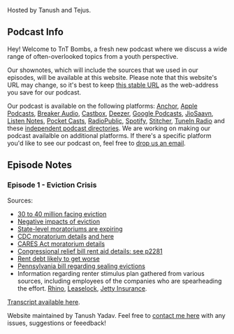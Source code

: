 Hosted by Tanush and Tejus.

## Podcast Info

Hey! Welcome to TnT Bombs, a fresh new podcast where we discuss a wide range of often-overlooked topics from a youth perspective.

Our shownotes, which will include the sources that we used in our episodes, will be available at this website. Please note that this website's URL may change, so it's best to keep [this stable URL](http://rebrand.ly/tntbombs) as the web-address you save for our podcast. 

Our podcast is available on the following platforms: [Anchor](https://anchor.fm/tnt-bombs), [Apple Podcasts](https://podcasts.apple.com/us/podcast/tnt-bombs/id1546343102), [Breaker Audio](https://www.breaker.audio/tnt-bombs), [Castbox](https://castbox.fm/channel/id3648432), [Deezer](https://deezer.com/show/2122422), [Google Podcasts](https://podcasts.google.com/feed/aHR0cHM6Ly9hbmNob3IuZm0vcy80NTNlMjMwNC9wb2RjYXN0L3Jzcw), [JioSaavn](https://www.jiosaavn.com/shows/tnt-bombs/1/P2f2RNDlYrI_), [Listen Notes](https://lnns.co/DhqXI2CzZ8T), [Pocket Casts](https://pca.st/dpwa39f0), [RadioPublic](https://radiopublic.com/tnt-bombs-Wwv4NL), [Spotify](https://open.spotify.com/show/0BiNWp8cTFvHncxRzD7Goj), [Stitcher](https://www.stitcher.com/podcast/tnt-bombs), [TuneIn Radio](http://tun.in/pj9AM) and these [independent podcast directories](https://addmypodcast.com/services). We are working on making our podcast availalble on additional platforms. If there's a specific platform you'd like to see our podcast on, feel free to [drop us an email](mailto:tntbombspodcast@gmail.com).

## Episode Notes

### Episode 1 - Eviction Crisis

Sources:
* [30 to 40 million facing eviction](https://www.aspeninstitute.org/blog-posts/the-covid-19-eviction-crisis-an-estimated-30-40-million-people-in-america-are-at-risk/)
* [Negative impacts of eviction](https://www.publicsource.org/eviction-collateral-impact-displacement-employment-transit-school-mental-health/#:~:text=An%20eviction%20can%20appear%20on,public%20transportation%2C%20schools%20and%20work)
* [State-level moratoriums are expiring](https://docs.google.com/spreadsheets/u/1/d/e/2PACX-1vTH8dUIbfnt3X52TrY3dEHQCAm60e5nqo0Rn1rNCf15dPGeXxM9QN9UdxUfEjxwvfTKzbCbZxJMdR7X/pubhtml)
* [CDC moratorium details](https://crsreports.congress.gov/product/pdf/IN/IN11516) [and here](https://www.federalregister.gov/d/2020-19654/p)
* [CARES Act moratorium details](https://www.federalregister.gov/documents/2020/09/04/2020-19654/temporary-halt-in-residential-evictions-to-prevent-the-further-spread-of-covid-19#p-108)
* [Congressional relief bill rent aid details: see p2281](https://beta.documentcloud.org/documents/20433223-covid-19-relief-bill)
* [Rent debt likely to get worse](https://www.cnbc.com/2020/12/21/rental-assistance-in-new-covid-relief-plan-is-not-enough-experts-warn.html)
* [Pennsylvania bill regarding sealing evictions](https://legiscan.com/PA/bill/HB2382/2019)
* Information regarding renter stimulus plan gathered from various sources, including employees of the companies who are spearheading the effort. [Rhino](https://www.sayrhino.com/), [Leaselock](https://leaselock.com/zero-deposit/), [Jetty Insurance](https://www.jetty.com/property-management/security-deposit/).

[Transcript available here](https://docs.google.com/document/d/179bA6f51sQ_zji3PNAAs9tDhs-MwxAvdayrZmp8M84s/edit?usp=sharing).




Website maintained by Tanush Yadav. Feel free to [contact me here](mailto:tntbombspodcast@gmail.com) with any issues, suggestions or feeedback!
